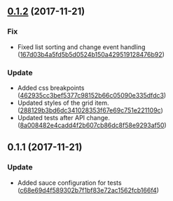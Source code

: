 <a name="0.1.2"></a>
## [0.1.2](https://github.com/advanced-rest-client/rest-apis-list-panel/compare/0.1.1...0.1.2) (2017-11-21)


### Fix

* Fixed list sorting and change event handling ([167d03b4a5fd5b5d0524b150a429519128476b92](https://github.com/advanced-rest-client/rest-apis-list-panel/commit/167d03b4a5fd5b5d0524b150a429519128476b92))

### Update

* Added css breakpoints ([462935cc3bef5377c98152b66c05090e335dfdc3](https://github.com/advanced-rest-client/rest-apis-list-panel/commit/462935cc3bef5377c98152b66c05090e335dfdc3))
* Updated styles of the grid item. ([288129b3bd6dc341028353f67e69c751e221109c](https://github.com/advanced-rest-client/rest-apis-list-panel/commit/288129b3bd6dc341028353f67e69c751e221109c))
* Updated tests after API change. ([8a008482e4cadd4f2b607cb86dc8f58e9293af50](https://github.com/advanced-rest-client/rest-apis-list-panel/commit/8a008482e4cadd4f2b607cb86dc8f58e9293af50))



<a name="0.1.1"></a>
## 0.1.1 (2017-11-21)


### Update

* Added sauce configuration for tests ([c68e69d4f589302b7f1bf83e72ac1562fcb166f4](https://github.com/advanced-rest-client/rest-apis-list-panel/commit/c68e69d4f589302b7f1bf83e72ac1562fcb166f4))



